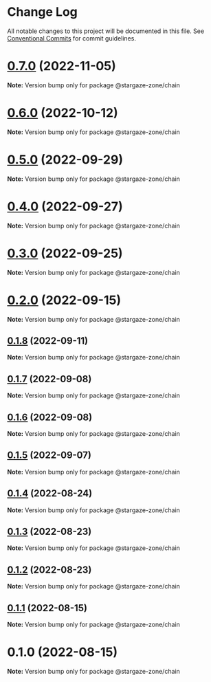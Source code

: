# Change Log

All notable changes to this project will be documented in this file.
See [Conventional Commits](https://conventionalcommits.org) for commit guidelines.

# [0.7.0](https://github.com/cosmology-tech/stargazejs/compare/@stargaze-zone/chain@0.6.0...@stargaze-zone/chain@0.7.0) (2022-11-05)

**Note:** Version bump only for package @stargaze-zone/chain





# [0.6.0](https://github.com/cosmology-tech/stargazejs/compare/@stargaze-zone/chain@0.5.0...@stargaze-zone/chain@0.6.0) (2022-10-12)

**Note:** Version bump only for package @stargaze-zone/chain





# [0.5.0](https://github.com/cosmology-tech/stargazejs/compare/@stargaze-zone/chain@0.4.0...@stargaze-zone/chain@0.5.0) (2022-09-29)

**Note:** Version bump only for package @stargaze-zone/chain





# [0.4.0](https://github.com/cosmology-tech/stargazejs/compare/@stargaze-zone/chain@0.3.0...@stargaze-zone/chain@0.4.0) (2022-09-27)

**Note:** Version bump only for package @stargaze-zone/chain





# [0.3.0](https://github.com/cosmology-tech/stargazejs/compare/@stargaze-zone/chain@0.2.0...@stargaze-zone/chain@0.3.0) (2022-09-25)

**Note:** Version bump only for package @stargaze-zone/chain





# [0.2.0](https://github.com/cosmology-tech/stargazejs/compare/@stargaze-zone/chain@0.1.8...@stargaze-zone/chain@0.2.0) (2022-09-15)

**Note:** Version bump only for package @stargaze-zone/chain





## [0.1.8](https://github.com/cosmology-tech/stargazejs/compare/@stargaze-zone/chain@0.1.7...@stargaze-zone/chain@0.1.8) (2022-09-11)

**Note:** Version bump only for package @stargaze-zone/chain





## [0.1.7](https://github.com/cosmology-tech/stargazejs/compare/@stargaze-zone/chain@0.1.6...@stargaze-zone/chain@0.1.7) (2022-09-08)

**Note:** Version bump only for package @stargaze-zone/chain





## [0.1.6](https://github.com/cosmology-tech/stargazejs/compare/@stargaze-zone/chain@0.1.5...@stargaze-zone/chain@0.1.6) (2022-09-08)

**Note:** Version bump only for package @stargaze-zone/chain





## [0.1.5](https://github.com/cosmology-tech/stargazejs/compare/@stargaze-zone/chain@0.1.4...@stargaze-zone/chain@0.1.5) (2022-09-07)

**Note:** Version bump only for package @stargaze-zone/chain





## [0.1.4](https://github.com/cosmology-tech/stargazejs/compare/@stargaze-zone/chain@0.1.3...@stargaze-zone/chain@0.1.4) (2022-08-24)

**Note:** Version bump only for package @stargaze-zone/chain





## [0.1.3](https://github.com/cosmology-tech/stargazejs/compare/@stargaze-zone/chain@0.1.2...@stargaze-zone/chain@0.1.3) (2022-08-23)

**Note:** Version bump only for package @stargaze-zone/chain





## [0.1.2](https://github.com/cosmology-tech/stargazejs/compare/@stargaze-zone/chain@0.1.1...@stargaze-zone/chain@0.1.2) (2022-08-23)

**Note:** Version bump only for package @stargaze-zone/chain





## [0.1.1](https://github.com/cosmology-tech/stargazejs/compare/@stargaze-zone/chain@0.1.0...@stargaze-zone/chain@0.1.1) (2022-08-15)

**Note:** Version bump only for package @stargaze-zone/chain





# 0.1.0 (2022-08-15)

**Note:** Version bump only for package @stargaze-zone/chain
